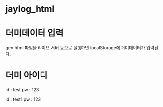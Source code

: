 # jaylog_html

# 더미데이터 입력
gen.html 파일을 라이브 서버 등으로 실행하면 localStorage에 더미데이터가 입력된다.

# 더미 아이디
id : test
pw : 123

id : test1
pw : 123
